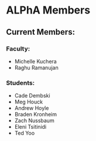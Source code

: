 # ALPhA Members

## Current Members:
### Faculty:
 * Michelle Kuchera
 * Raghu Ramanujan
### Students:
 * Cade Dembski
 * Meg Houck
 * Andrew Hoyle
 * Braden Kronheim
 * Zach Nussbaum
 * Eleni Tsitinidi
 * Ted Yoo
